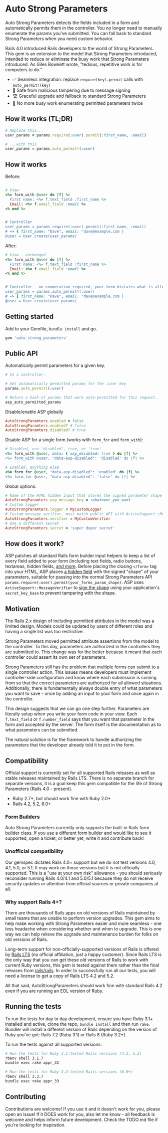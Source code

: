 # Auto Strong Parameters

Auto Strong Parameters detects the fields included in a form and automatically permits them in the controller. You no longer need to manually enumerate the params you've submitted. You can fall back to standard Strong Parameters when you need custom behavior.

Rails 4.0 introduced Rails developers to the world of Strong Parameters. This gem is an extension to the model that Strong Parameters introduced, intended to reduce or eliminate the busy work that Strong Parameters introduced. As Giles Bowkett wrote, "tedious, repetitive work is for computers to do."

- :white_check_mark: Seamless integration: replace `require(key).permit` calls with `auto_permit!(key)`
- :safety_vest: Safe from malicious tampering due to message signing
- :trophy: Graceful upgrade and fallback to standard Strong Parameters
- :bow: No more busy work enumerating permitted parameters twice

## How it works (TL;DR)

```ruby
# Replace this...
user_params = params.require(:user).permit(:first_name, :email)

# ...with this
user_params = params.auto_permit!(:user)
```

## How it works

Before:
```ruby

# View
<%= form_with @user do |f| %>
  First name: <%= f.text_field :first_name %>
  Email: <%= f.email_field :email %>
<% end %>


# Controller
user_params = params.require(:user).permit(:first_name, :email)
# => { first_name: "Dave", email: "dave@example.com }
@user = User.create(user_params)
```

After:

```ruby
# View - unchanged
<%= form_with @user do |f| %>
  First name: <%= f.text_field :first_name %>
  Email: <%= f.email_field :email %>
<% end %>


# Controller - no enumeration required, your form dictates what is allowed
user_params = params.auto_permit!(:user)
# => { first_name: "Dave", email: "dave@example.com }
@user = User.create(user_params)
```


## Getting started

Add to your Gemfile, `bundle install` and go.

```ruby
gem 'auto_strong_parameters'
```

## Public API

Automatically permit parameters for a given key.

```ruby
# In a controller:

# Get automatically permitted params for the :user key
params.auto_permit!(:user)

# Return a hash of params that were auto-permitted for this request.
asp_auto_permitted_params
```

Disable/enable ASP globally

```ruby
AutoStrongParamters.enabled = false
AutoStrongParamters.enabled? # false
AutoStrongParamters.disabled? # true
```

Disable ASP for a single form (works with `form_for` and `form_with`):

```ruby
# Disabled, use 'disabled', true, or 'true'
<%= form_with @user, data: { asp_disabled: true } do |f| %>
<%= form_with @user, "data-asp-disabled": 'disabled' do |f| %>

# Enabled, anything else
<%= form_for @user, "data-asp-disabled": 'enabled' do |f| %>
<%= form_for @user, "data-asp-disabled": 'false' do |f| %>
```

Global options:

```ruby
# Name of the HTML hidden input that stores the signed parameter shape
AutoStrongParamters.asp_message_key = :whatever_you_want
# Custom logger
AutoStrongParamters.logger = MyCustomLogger
# Custom message verifier, must match public API with ActiveSupport::MessageVerifier
AutoStrongParamters.verifier = MyCustomVerifier
# Use a different secret
AutoStrongParamters.secret = 'super duper secret'
```


## How does it work?

ASP patches all standard Rails form builder input helpers to keep a list of every field added to your form (including text fields, radio buttons, textareas, hidden fields, [and more](https://github.com/unabridged/auto_strong_parameters/blob/main/lib/auto_strong_parameters/auto_form_params.rb#L13). Before placing the closing `</form>` tag into your HTML, ASP places [a hidden field](https://github.com/unabridged/auto_strong_parameters/blob/main/lib/auto_strong_parameters/auto_form_params.rb#L106) with the signed "shape" of your parameters, suitable for passing into the normal Strong Parameters API `params.require(:user).permit(your_forms_param_shape)`. ASP uses `ActiveSupport::MessageVerifier` to [sign the shape](https://github.com/unabridged/auto_strong_parameters/blob/main/lib/auto_strong_parameters/auto_form_params.rb#L94) using your application's `secret_key_base` to prevent tampering with the shape.

## Motivation

The Rails 2.x design of including permitted attributes in the model was a limited design. Models could be updated by users of different roles and having a single list was too restrictive.

Strong Parameters moved permitted attribute assertions from the model to the controller. To this day, parameters are authorized in the controllers they are submitted to. This change was for the better because it meant that each controller could assert its own set of parameters.

Strong Parameters still has the problem that multiple forms can submit to a single controller action. This issues means developers must implement controller-side configuration and know where each submission is coming from so that the correct parameters are authorized for all allowed situations. Additionally, there is fundamentally always double entry of what parameters you want to save - once by adding an input to your form and once again in the controller.

This design suggests that we can go one step further. Parameters are literally setup when you write your form code in your view. Each `f.text_field` or `f.number_field` says that you want that parameter in the form and accepted by the server. The form itself is the documentation as to what parameters can be submitted. 

The natural solution is for the framework to handle authorizing the parameters that the developer already told it to put in the form.

## Compatibility

Official support is currently set for all supported Rails releases as well as stable releases maintained by Rails LTS. There is no separate branch for separate versions, it is a goal keep this gem compatible for the life of Strong Parameters (Rails 4.0 - present).

- Ruby 2.7+, but should work fine with Ruby 2.0+
- Rails 4.2, 5.2, 6.0+

### Form Builders

Auto Strong Parameters currently only supports the built-in Rails form builder class. If you use a different form builder and would like to see it supported, open a ticket, or better yet, write it and contribute back!

### Unofficial compatibility

Our gemspec dictates Rails 4.0+ support but we do not test versions 4.0, 4.1, 5.0, or 5.1. It may work on those versions but it is not officially supported. This is a "use at your own risk" allowance - you should seriously reconsider running Rails 4.0/4.1 and 5.0/5.1 because they do not receive security updates or attention from official sources or private companies at all.

### Why support Rails 4+?

There are thousands of Rails apps on old versions of Rails maintained by small teams that are unable to perform version upgrades. This gem aims to help make working with Strong Parameters easier and more seamless - one less headache when considering whether and when to upgrade. This is one way we can help relieve the upgrade and maintenance burden for folks on old versions of Rails.

Long-term support for non-officially-supported versions of Rails is offered by [Rails LTS](https://railslts.com) (no official affiliation, just a happy customer). Since Rails LTS is the only way that you can get these old versions of Rails to work with current Ruby versions, this gem is tested against them rather than the final releases from [rails/rails](https://github.com/rails/rails). In order to successfully run all our tests, you will need a license to get a copy of Rails LTS 4.2 and 5.2.

All that said, AutoStrongParameters should work fine with standard Rails 4.2 even if you are running an EOL version of Ruby.


## Running the tests

To run the tests for day to day development, ensure you have Ruby 3.1+ installed and active, clone the repo, `bundle install` and then run `rake`. Bundler will install a different version of Rails depending on the version of Ruby you've got: Rails 7.2 (Ruby 3.1) or Rails 8 (Ruby 3.2+).

To run the tests against all supported versions:

```bash
# Run the tests for Ruby 3.1-tested Rails versions (4.2, 5.2)
rbenv shell 3.1.7
bundle exec rake appr_31

# Run the tests for Ruby 3.3-tested Rails versions (6.0+)
rbenv shell 3.3.7
bundle exec rake appr_33
```

## Contributing

Contributions are welcome! If you use it and it doesn't work for you, please open an issue! If it DOES work for you, also let me know - all feedback is welcome and helps inform future development. Check the TODO.md file if you're looking for inspiration.
